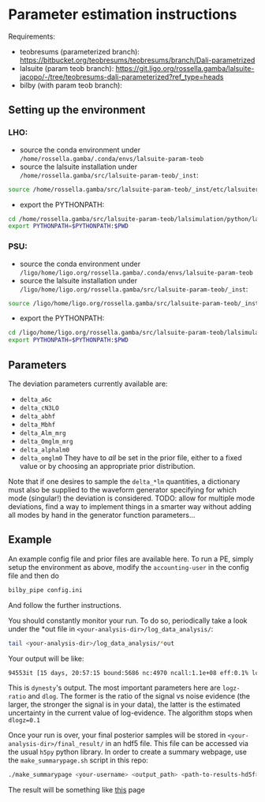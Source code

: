 # Parameter estimation instructions

Requirements:
- teobresums (parameterized branch): https://bitbucket.org/teobresums/teobresums/branch/Dali-parametrized
- lalsuite (param teob branch): https://git.ligo.org/rossella.gamba/lalsuite-jacopo/-/tree/teobresums-dali-parameterized?ref_type=heads
- bilby (with param teob branch): 


## Setting up the environment
### LHO:
* source the conda environment under `/home/rossella.gamba/.conda/envs/lalsuite-param-teob`
* source the lalsuite installation under `/home/rossella.gamba/src/lalsuite-param-teob/_inst`:
```bash
source /home/rossella.gamba/src/lalsuite-param-teob/_inst/etc/lalsuiterc
```
* export the PYTHONPATH:
```bash
cd /home/rossella.gamba/src/lalsuite-param-teob/lalsimulation/python/lalsimulation
export PYTHONPATH=$PYTHONPATH:$PWD
```

### PSU:
* source the conda environment under `/ligo/home/ligo.org/rossella.gamba/.conda/envs/lalsuite-param-teob`
* source the lalsuite installation under `/ligo/home/ligo.org/rossella.gamba/src/lalsuite-param-teob/_inst`:
```bash
source /ligo/home/ligo.org/rossella.gamba/src/lalsuite-param-teob/_inst/etc/lalsuiterc
```
* export the PYTHONPATH:
```bash
cd /ligo/home/ligo.org/rossella.gamba/src/lalsuite-param-teob/lalsimulation/python/lalsimulation
export PYTHONPATH=$PYTHONPATH:$PWD
```

## Parameters
The deviation parameters currently available are:
* `delta_a6c`
* `delta_cN3LO`
* `delta_abhf`
* `delta_Mbhf`
* `delta_Alm_mrg` 
* `delta_Omglm_mrg` 
* `delta_alphalm0` 
* `delta_omglm0`
They have to *all* be set in the prior file, either to a fixed value or by choosing an appropriate prior distribution.

Note that if one desires to sample the `delta_*lm` quantities, a dictionary must also be supplied to the waveform generator specifying for which mode (singular!) the deviation is considered.
TODO: allow for multiple mode deviations, find a way to implement things in a smarter way without adding all modes by hand in the generator function parameters...

## Example

An example config file and prior files are available here.
To run a PE, simply setup the environment as above, modify the `accounting-user` in the config file and then do
```bash
bilby_pipe config.ini
```
And follow the further instructions.

You should constantly monitor your run. To do so, periodically take a look under the *out file in `<your-analysis-dir>/log_data_analysis/`:
```bash
tail <your-analysis-dir>/log_data_analysis/*out
```
Your output will be like:
```bash
94553it [15 days, 20:57:15 bound:5686 nc:4970 ncall:1.1e+08 eff:0.1% logz-ratio=1697.74+/-0.14 dlogz:0.100>0.1]
```
This is `dynesty`'s output. The most important parameters here are `logz-ratio` and `dlog`. The former is the ratio of the signal vs noise evidence
(the larger, the stronger the signal is in your data), the latter is the estimated uncertainty in the current value of log-evidence. The algorithm stops when `dlogz=0.1`

Once your run is over, your final posterior samples will be stored in `<your-analysis-dir>/final_result/` in an hdf5 file.
This file can be accessed via the usual `h5py` python library. In order to create a summary webpage, use the `make_summarypage.sh`
script in this repo:
```bash
./make_summarypage <your-username> <output_path> <path-to-results-hd5f>
```
The result will be something like [this](https://ldas-jobs.ligo-wa.caltech.edu/~rossella.gamba/teob-parameterized/home.html) page
